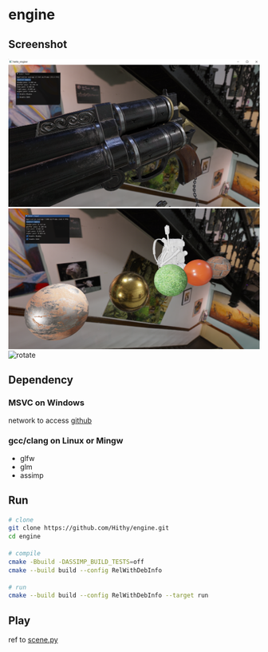 # engine

## Screenshot

![gun](resource/images/screenshot/gun.png)
![ball](resource/images/screenshot/pbr.png)
![rotate](resource/images/screenshot/rotate.png)

## Dependency

### MSVC on Windows

network to access [github](https://www.github.com)

### gcc/clang on Linux or Mingw

- glfw
- glm
- assimp

## Run

``` bash
# clone
git clone https://github.com/Hithy/engine.git
cd engine

# compile
cmake -Bbuild -DASSIMP_BUILD_TESTS=off
cmake --build build --config RelWithDebInfo

# run
cmake --build build --config RelWithDebInfo --target run
```

## Play

ref to [scene.py](script/ecs/scene.py)

